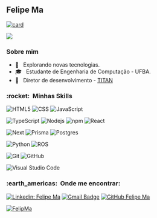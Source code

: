 <h2>Felipe Ma</h2>

[![card](https://github-readme-stats.vercel.app/api?username=FelipMa&theme=tokyonight)](https://github.com/anuraghazra/github-readme-stats)

![](https://komarev.com/ghpvc/?username=FelipMa&color=006bed)

<h3>Sobre mim</h3>

- 🤔 &nbsp; Explorando novas tecnologias.
- 🎓 &nbsp; Estudante de Engenharia de Computação - UFBA.
- 💼 &nbsp; Diretor de desenvolvimento - <a href="https://titanci.com.br/">TITAN</a>

<h3> :rocket: &nbsp;Minhas Skills </h3>

![HTML5](https://img.shields.io/badge/-HTML5-333333?style=flat&logo=HTML5)
![CSS](https://img.shields.io/badge/-CSS-333333?style=flat&logo=CSS3&logoColor=1572B6)
![JavaScript](https://img.shields.io/badge/-JavaScript-333333?style=flat&logo=javascript)

![TypeScript](https://img.shields.io/badge/-TypeScript-333333?style=flat&logo=typescript)
![Nodejs](https://img.shields.io/badge/-Node.js-333333?style=flat&logo=nodedotjs)
![npm](https://img.shields.io/badge/-npm-333333?style=flat&logo=npm)
![React](https://img.shields.io/badge/-React-333333?style=flat&logo=react)

![Next](https://img.shields.io/badge/-Next.js-333333?style=flat&logo=nextdotjs)
![Prisma](https://img.shields.io/badge/-Prisma-333333?style=flat&logo=prisma)
![Postgres](https://img.shields.io/badge/-Postgres-333333?style=flat&logo=postgresql)

![Python](https://img.shields.io/badge/-Python-333333?style=flat&logo=python)
![ROS](https://img.shields.io/badge/-Ros-333333?style=flat&logo=ros)

![Git](https://img.shields.io/badge/-Git-333333?style=flat&logo=git)
![GitHub](https://img.shields.io/badge/-GitHub-333333?style=flat&logo=github)

![Visual Studio Code](https://img.shields.io/badge/-Visual%20Studio%20Code-333333?style=flat&logo=visual-studio-code&logoColor=007ACC)

<h3> :earth_americas: &nbsp;Onde me encontrar: </h3>

[![Linkedin: Felipe Ma](https://img.shields.io/badge/-Linkedin-blue?style=flat-square&logo=Linkedin&logoColor=white&link=https://www.linkedin.com/in/felipe-ma-0933a6274/)](https://www.linkedin.com/in/felipe-ma-0933a6274/)
[![Gmail Badge](https://img.shields.io/badge/-Email-006bed?style=flat-square&logo=Gmail&logoColor=white&link=mailto:felipeapenburg@gmail.com)](mailto:felipeapenburg@gmail.com)
[![GitHub Felipe Ma](https://img.shields.io/github/followers/FelipMa?label=follow&style=social)](https://github.com/FelipMa)

[![FelipMa](https://github-readme-stats.vercel.app/api/top-langs/?username=FelipMa&hide=html&layout=compact&theme=tokyonight)](https://github.com/anuraghazra/github-readme-stats)
